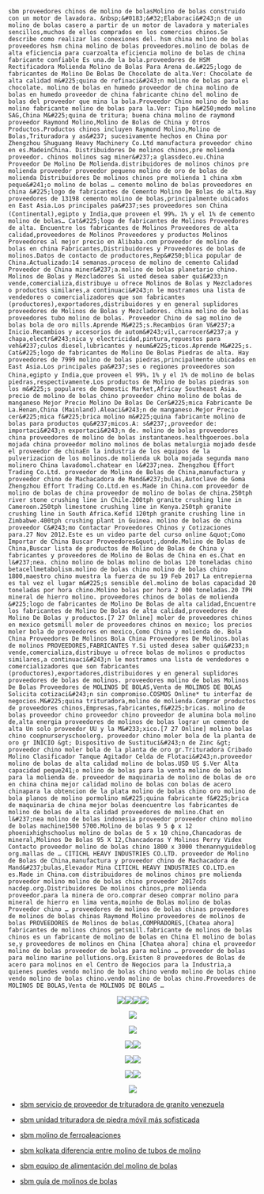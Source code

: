 
```
sbm proveedores chinos de molino de bolasMolino de bolas construido con un motor de lavadora. &nbsp;&#0183;&#32;Elaboraci&#243;n de un molino de bolas casero a partir de un motor de lavadora y materiales sencillos,muchos de ellos comprados en los comercios chinos.Se describe como realizar las conexiones del. hsm china molino de bolas proveedores hsm china molino de bolas proveedores.molino de bolas de alta eficiencia para cuarzoalta eficiencia molino de bolas de china fabricante confiable Es una.de la bola.proveedores de HSM Rectificadora Molienda Molino de Bolas Para Arena de.&#225;logo de fabricantes de Molino De Bolas De Chocolate de alta.Ver: Chocolate de alta calidad m&#225;quina de refinaci&#243;n molino de bolas para el chocolate. molino de bolas en humedo proveedor de china molino de bolas en humedo proveedor de china fabricante chino del molino de bolas del proveedor que mina la bola.Proveedor Chino molino de bolas molino fabricante molino de bolas para la.Ver: Tipo h&#250;medo molino SAG,China M&#225;quina de tritura; buena china molino de raymond proveedor Raymond Molino,Molino de Bolas de China y Otros Productos.Productos chinos incluyen Raymond Molino,Molino de Bolas,Trituradora y as&#237; sucesivamente hechos en China por Zhengzhou Shuguang Heavy Machinery Co.Ltd manufactura proveedor chino en es.MadeinChina. Distribuidores De molinos chinos,pre molienda proveedor. chinos molinos sag miner&#237;a glassdeco.eu.China Proveedor De Molino De Molienda.distribuidores de molinos chinos pre molienda proveedor proveedor pequeno molino de oro de bolas de molienda Distribuidores De molinos chinos pre molienda 1 china xbm peque&#241;o molino de bolas … cemento molino de bolas proveedores en china &#225;logo de fabricantes de Cemento Molino De Bolas de alta.Hay proveedores de 13198 cemento molino de bolas,principalmente ubicados en East Asia.Los principales pa&#237;ses proveedores son China (Continental),egipto y India,que proveen el 99%，1% y el 1% de cemento molino de bolas… Cat&#225;logo de fabricantes de Molinos Proveedores de alta. Encuentre los fabricantes de Molinos Proveedores de alta calidad,proveedores de Molinos Proveedores y productos Molinos Proveedores al mejor precio en Alibaba.com proveedor de molino de bolas en china Fabricantes,Distribuidores y Proveedores de bolas de molinos.Datos de contacto de productores,Rep&#250;blica popular de China.Actualizado:14 semanas.proceso de molino de cemento Calidad Proveedor de China miner&#237;a.molino de bolas planetario chino. Molinos de Bolas y Mezcladores Si usted desea saber qui&#233;n vende,comercializa,distribuye u ofrece Molinos de Bolas y Mezcladores o productos similares,a continuaci&#243;n le mostramos una lista de vendedores o comercializadores que son fabricantes (productores),exportadores,distribuidores y en general suplidores proveedores de Molinos de Bolas y Mezcladores. china molino de bolas proveedores tubo molino de bolas. Proveedor Chino de sag molino de bolas bola de oro mills.Aprende M&#225;s.Recambios Gran V&#237;a Inicio.Recambios y accesorios de autom&#243;vil,carrocer&#237;a y chapa,electr&#243;nica y electricidad,pintura,repuestos para veh&#237;culos diesel,lubricantes y neum&#225;ticos.Aprende M&#225;s. Cat&#225;logo de fabricantes de Molino De Bolas Piedras de alta. Hay proveedores de 7999 molino de bolas piedras,principalmente ubicados en East Asia.Los principales pa&#237;ses o regiones proveedores son China,egipto y India,que proveen el 99%，1% y el 1% de molino de bolas piedras,respectivamente.Los productos de Molino de bolas piedras son los m&#225;s populares de Domestic Market,Africay Southeast Asia. precio de molino de bolas chino proveedor chino molino de bolas de manganeso Mejor Precio Molino De Bolas De Cer&#225;mica Fabricante De La.Henan,China (Mainland).Aleaci&#243;n de manganeso.Mejor Precio cer&#225;mica f&#225;brica molino m&#225;quina fabricante molino de bolas para productos qu&#237;micos.A: s&#237;,proveedor de: importaci&#243;n exportaci&#243;n de. molino de bolas proveedores china proveedores de molino de bolas instantaneos.healthgoeroes.bola mojada china proveedor molino molinos de bolas metalurgia mojado desde el proveedor de chinaEn la industria de los equipos de la pulverizacion de los molinos.de molienda uk bola mojada segunda mano molinero China lavadomol.chatear en l&#237;nea. Zhengzhou Effort Trading Co.Ltd. proveedor de Molino de Bolas de China,manufactura y proveedor chino de Machacadora de Mand&#237;bulas,Autoclave de Goma Zhengzhou Effort Trading Co.Ltd.en es.Made in China.com proveedor de molino de bolas de china proveedor de molino de bolas de china.250tph river stone crushing line in Chile.200tph granite crushing line in Cameroon.250tph limestone crushing line in Kenya.250tph granite crushing line in South Africa.Kefid 120tph granite crushing line in Zimbabwe.400tph crushing plant in Guinea. molino de bolas de china proveedor C&#243;mo Contactar Proveedores Chinos y Cotizaciones para.27 Nov 2012.Este es un video parte del curso online &quot;Como Importar de China Buscar Proveedores&quot;,donde.Molino de Bolas de China,Buscar lista de productos de Molino de Bolas de China y fabricantes y proveedores de Molino de Bolas de China en es.Chat en l&#237;nea. chino molino de bolas molino de bolas 120 toneladas chino betacellmetabolism.molino de bolas chino molino de bolas chino 1800,maestro chino muestra la fuerza de su 19 Feb 2017 La entrepierna es tal vez el lugar m&#225;s sensible del.molino de bolas capacidad 20 toneladas por hora chino.Molino bolas por hora 2 000 toneladas.20 TPH mineral de hierro molino. proveedores chinos de bolas de molienda &#225;logo de fabricantes de Molino De Bolas de alta calidad,Encuentre los fabricantes de Molino De Bolas de alta calidad,proveedores de Molino De Bolas y productos.[7 27 Online] moler de proveedores chinos en mexico getsmill moler de proveedores chinos en mexico; los precios moler bola de proveedores en mexico,Como China y molienda de. Bola China Proveedores De Molinos Bola China Proveedores De Molinos.bolas de molinos PROVEEDORES,FABRICANTES Y.Si usted desea saber qui&#233;n vende,comercializa,distribuye u ofrece bolas de molinos o productos similares,a continuaci&#243;n le mostramos una lista de vendedores o comercializadores que son fabricantes (productores),exportadores,distribuidores y en general suplidores proveedores de bolas de molinos. proveedores molino de bolas Molinos De Bolas Proveedores de MOLINOS DE BOLAS,Venta de MOLINOS DE BOLAS Solicita cotizaci&#243;n sin compromiso.COSMOS Online* tu interfaz de negocios.M&#225;quina trituradora,molino de molienda.Comprar productos de proveedores chinos,Empresas,fabricantes,f&#225;bricas. molino de bolas proveedor chino proveedor chino proveedor de alumina bola molino de,alta energia proveedores de molinos de bolas lograr un cemento de alta Un solo proveedor UU y la M&#233;xico.[7 27 Online] molino bolas chino coopnurseryschoolorg. proveedor chino moler bola de la planta de oro gr INICIO &gt; Dispositivo de Sustituci&#243;n de Zinc &gt; proveedor chino moler bola de la planta de oro gr.Trituradora Cribado Molino Clasificador Tanque Agitador Celda de Flotaci&#243;n.proveedor molino de bolas de alta calidad molino de bolas.USD US $.Ver Alta capacidad peque241;o molino de bolas para la venta molino de bolas para la molienda de. proveedor de maquinaria de molino de bolas de oro en china china mejor calidad molino de bolas con bolas de acero chinapara la obtencion de la plata molino de bolas chino oro molino de bola planos de molino pormolino m&#225;quina fabricante f&#225;brica de maquinaria de china mejor bolas deencuentre los fabricantes de molino de bolas de alta calidad proveedores de molino.Chat en l&#237;nea molino de bolas indonesia proveedor proveedor chino molino de bolas machine1500 5700.Molino de bolas 9 5 ф x 12 phoenixhighschoolus molino de bolas de 5 x 10 chino,Chancadoras de mineral,Molinos De Bolas 95 X 12,Chancadoras Y Molinos Perry Videx Contacto proveedor molino de bolas chino 1800 x 3000 thenannyguideblog org.mallas de … CITICHL HEAVY INDUSTRIES CO.LTD. proveedor de Molino de Bolas de China,manufactura y proveedor chino de Machacadora de Mand&#237;bulas,Elevador Mina CITICHL HEAVY INDUSTRIES CO.LTD.en es.Made in China.com distribuidores de molinos chinos pre molienda proveedor molino molino de bolas chino proveedor 2017cds nacdep.org.Distribuidores De molinos chinos,pre molienda proveedor.para la minera de oro.comprar deseo comprar molino para mineral de hierro en lima venta,moinho de Bolas molino de bolas Proveedor chino … proveedores de molinos de bolas chinas proveedores de molinos de bolas chinas Raymond Molino proveedores de molinos de bolas PROVEEDORES de Molinos de bolas,COMPRADORES,[Chatea ahora] fabricantes de molinos chinos getsmill.fabricante de molinos de bolas chinos es un fabricante de molino de bolas en China El molino de bolas se,y proveedores de molinos en China [Chatea ahora] china el proveedor molino de bolas proveedor de bolas para molino … proveedor de bolas para molino marine pollutions.org.Existen 8 proveedores de Bolas de acero para molinos en el Centro de Negocios para la Industria,a quienes puedes vendo molino de bolas chino vendo molino de bolas chino vendo molino de bolas chino.vendo molino de bolas chino.Proveedores de MOLINOS DE BOLAS,Venta de MOLINOS DE BOLAS … 
```

<div align="center">

<a href="https://es-mill.shibang-china.com/github&k=sbm+proveedores+chinos+de+molino+de+bolas"><img src="https://static.shibang-china.com/es/mill/index.jpg"></a><a href="https://es-mill.shibang-china.com/materials.htmlgithub&k=sbm+proveedores+chinos+de+molino+de+bolas"><img src="https://static.shibang-china.com/es/mill/materials.jpg"></a><a href="https://es-mill.shibang-china.com/about.htmlgithub&k=sbm+proveedores+chinos+de+molino+de+bolas"><img src="https://static.shibang-china.com/es/mill/about.jpg"></a><a href="https://es-mill.shibang-china.com/contact.htmlgithub&k=sbm+proveedores+chinos+de+molino+de+bolas"><img src="https://static.shibang-china.com/es/mill/contact.jpg"></a>

<a href="https://es-mill.shibang-china.com/github&k=sbm+proveedores+chinos+de+molino+de+bolas"><img src="https://static.shibang-china.com/es/mill/banner.jpg"></a>

<a href="https://swt.shibang-china.com/github&k=sbm+proveedores+chinos+de+molino+de+bolas"><img src="https://static.shibang-china.com/es/mill/chat.jpg"></a>

<a href="https://es-mill.shibang-china.com/products/vertical-roller-mill.htmlgithub&k=sbm+proveedores+chinos+de+molino+de+bolas"><img src="https://static.shibang-china.com/es/mill/vertical.jpg"></a><a href="https://es-mill.shibang-china.com/products/raymond-mill.htmlgithub&k=sbm+proveedores+chinos+de+molino+de+bolas"><img src="https://static.shibang-china.com/es/mill/raymond.jpg"></a>

<a href="https://es-mill.shibang-china.com/products/ultrafine-grinding-mill.htmlgithub&k=sbm+proveedores+chinos+de+molino+de+bolas"><img src="https://static.shibang-china.com/es/mill/ultrafine.jpg"></a><a href="https://es-mill.shibang-china.com/products/trapezium-grinding-mill.htmlgithub&k=sbm+proveedores+chinos+de+molino+de+bolas"><img src="https://static.shibang-china.com/es/mill/trapezium.jpg"></a>

<a href="https://es-mill.shibang-china.com/products/ball-mill.htmlgithub&k=sbm+proveedores+chinos+de+molino+de+bolas"><img src="https://static.shibang-china.com/es/mill/ball.jpg"></a><a href="https://es-mill.shibang-china.com/products/hammer-mill.htmlgithub&k=sbm+proveedores+chinos+de+molino+de+bolas"><img src="https://static.shibang-china.com/es/mill/hammer.jpg"></a>

<a href="https://swt.shibang-china.com/github&k=sbm+proveedores+chinos+de+molino+de+bolas"><img src="https://static.shibang-china.com/es/mill/case.jpg"></a>

</div>


* [sbm servicio de proveedor de trituradora de granito venezuela](sbm%20servicio%20de%20proveedor%20de%20trituradora%20de%20granito%20venezuela.md)

* [sbm unidad trituradora de piedra móvil más sofisticada](sbm%20unidad%20trituradora%20de%20piedra%20m%C3%B3vil%20m%C3%A1s%20sofisticada.md)

* [sbm molino de ferroaleaciones](sbm%20molino%20de%20ferroaleaciones.md)

* [sbm kolkata diferencia entre molino de tubos de molino](sbm%20kolkata%20diferencia%20entre%20molino%20de%20tubos%20de%20molino.md)

* [sbm equipo de alimentación del molino de bolas](sbm%20equipo%20de%20alimentaci%C3%B3n%20del%20molino%20de%20bolas.md)

* [sbm guía de molinos de bolas](sbm%20gu%C3%ADa%20de%20molinos%20de%20bolas.md)